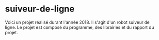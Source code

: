 # suiveur-de-ligne

Voici un projet réalisé durant l'année 2018. 
Il s'agit d'un robot suiveur de ligne.
Le projet est composé du programme, des librairies et du rapport du projet.
